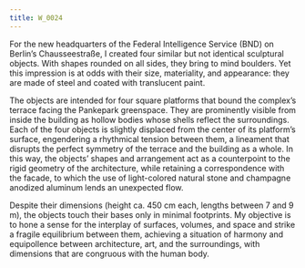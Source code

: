 ```yaml
---
title: W_0024
---
```

For the new headquarters of the Federal Intelligence Service (BND) on Berlin’s Chausseestraße, I created four similar but not identical sculptural objects. With shapes rounded on all sides, they bring to mind boulders. Yet this impression is at odds with their size, materiality, and appearance: they are made of steel and coated with translucent paint.

The objects are intended for four square platforms that bound the complex’s terrace facing the Pankepark greenspace. They are prominently visible from inside the building as hollow bodies whose shells reflect the surroundings. Each of the four objects is slightly displaced from the center of its platform’s surface, engendering a rhythmical tension between them, a lineament that disrupts the perfect symmetry of the terrace and the building as a whole. In this way, the objects’ shapes and arrangement act as a counterpoint to the rigid geometry of the architecture, while retaining a correspondence with the facade, to which the use of light-colored natural stone and champagne anodized aluminum lends an unexpected flow.

Despite their dimensions (height ca. 450 cm each, lengths between 7 and 9 m), the objects touch their bases only in minimal footprints. My objective is to hone a sense for the interplay of surfaces, volumes, and space and strike a fragile equilibrium between them, achieving a situation of harmony and equipollence between architecture, art, and the surroundings, with dimensions that are congruous with the human body. 
